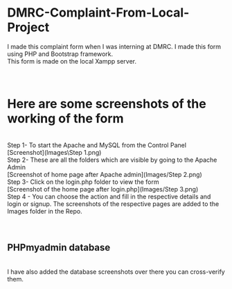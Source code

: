 # DMRC-Complaint-From-Local-Project
I made this complaint form when I was interning at DMRC. I made this form using PHP and Bootstrap framework.
<br>
This form is made on the local Xampp server.
<br>
<br>
<br>
# Here are some screenshots of the working of the form
<br>
Step 1- To start the Apache and MySQL from the Control Panel
<br>
[Screenshot](Images\Step 1.png)
<br>
Step 2- These are all the folders which are visible by going to the Apache Admin
<br>
[Screenshot of home page after Apache admin](Images/Step 2.png)
<br>
Step 3- Click on the login.php folder to view the form
<br>
[Screenshot of the home page after login.php](Images/Step 3.png)
<br>
Step 4 - You can choose the action and fill in the respective details and login or signup. The screenshots of the respective pages are added to the Images folder in the Repo.
<br>
<br>
<br>
<h2>PHPmyadmin database</h2> 
<br>
I have also added the database screenshots over there you can cross-verify them.
